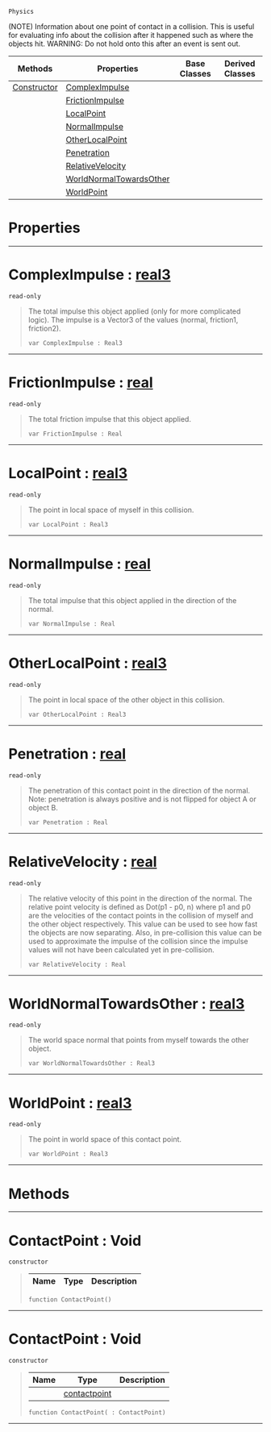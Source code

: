  `Physics`



(NOTE) Information about one point of contact in a collision. This is useful for evaluating info about the collision after it happened such as where the objects hit. WARNING: Do not hold onto this after an event is sent out.

|Methods|Properties|Base Classes|Derived Classes|
|---|---|---|---|
|[ Constructor](https://github.com/PlasmaEngine/PlasmaDocs/tree/master/docs/C%2B%2B/code_reference/class_reference/contactpoint.markdown#contactpoint-void)|[ ComplexImpulse](https://github.com/PlasmaEngine/PlasmaDocs/tree/master/docs/C%2B%2B/code_reference/class_reference/contactpoint.markdown#compleximpulse-plasma-engi)| | |
| |[ FrictionImpulse](https://github.com/PlasmaEngine/PlasmaDocs/tree/master/docs/C%2B%2B/code_reference/class_reference/contactpoint.markdown#frictionimpulse-plasma-eng)| | |
| |[ LocalPoint](https://github.com/PlasmaEngine/PlasmaDocs/tree/master/docs/C%2B%2B/code_reference/class_reference/contactpoint.markdown#localpoint-plasma-engine-d)| | |
| |[ NormalImpulse](https://github.com/PlasmaEngine/PlasmaDocs/tree/master/docs/C%2B%2B/code_reference/class_reference/contactpoint.markdown#normalimpulse-plasma-engin)| | |
| |[ OtherLocalPoint](https://github.com/PlasmaEngine/PlasmaDocs/tree/master/docs/C%2B%2B/code_reference/class_reference/contactpoint.markdown#otherlocalpoint-plasma-eng)| | |
| |[ Penetration](https://github.com/PlasmaEngine/PlasmaDocs/tree/master/docs/C%2B%2B/code_reference/class_reference/contactpoint.markdown#penetration-plasma-engine)| | |
| |[ RelativeVelocity](https://github.com/PlasmaEngine/PlasmaDocs/tree/master/docs/C%2B%2B/code_reference/class_reference/contactpoint.markdown#relativevelocity-plasma-en)| | |
| |[ WorldNormalTowardsOther](https://github.com/PlasmaEngine/PlasmaDocs/tree/master/docs/C%2B%2B/code_reference/class_reference/contactpoint.markdown#worldnormaltowardsother)| | |
| |[ WorldPoint](https://github.com/PlasmaEngine/PlasmaDocs/tree/master/docs/C%2B%2B/code_reference/class_reference/contactpoint.markdown#worldpoint-plasma-engine-d)| | |


 #  Properties


---  
 #  ComplexImpulse : [real3](https://github.com/PlasmaEngine/PlasmaDocs/tree/master/docs/C%2B%2B/code_reference/lightning_base_types/real3.markdown)

 `read-only`

> The total impulse this object applied (only for more complicated logic). The impulse is a Vector3 of the values (normal, friction1, friction2).
> ``` lang=cpp, name=Lightning
> var ComplexImpulse : Real3


---  
 #  FrictionImpulse : [real](https://github.com/PlasmaEngine/PlasmaDocs/tree/master/docs/C%2B%2B/code_reference/lightning_base_types/real.markdown)

 `read-only`

> The total friction impulse that this object applied.
> ``` lang=cpp, name=Lightning
> var FrictionImpulse : Real


---  
 #  LocalPoint : [real3](https://github.com/PlasmaEngine/PlasmaDocs/tree/master/docs/C%2B%2B/code_reference/lightning_base_types/real3.markdown)

 `read-only`

> The point in local space of myself in this collision.
> ``` lang=cpp, name=Lightning
> var LocalPoint : Real3


---  
 #  NormalImpulse : [real](https://github.com/PlasmaEngine/PlasmaDocs/tree/master/docs/C%2B%2B/code_reference/lightning_base_types/real.markdown)

 `read-only`

> The total impulse that this object applied in the direction of the normal.
> ``` lang=cpp, name=Lightning
> var NormalImpulse : Real


---  
 #  OtherLocalPoint : [real3](https://github.com/PlasmaEngine/PlasmaDocs/tree/master/docs/C%2B%2B/code_reference/lightning_base_types/real3.markdown)

 `read-only`

> The point in local space of the other object in this collision.
> ``` lang=cpp, name=Lightning
> var OtherLocalPoint : Real3


---  
 #  Penetration : [real](https://github.com/PlasmaEngine/PlasmaDocs/tree/master/docs/C%2B%2B/code_reference/lightning_base_types/real.markdown)

 `read-only`

> The penetration of this contact point in the direction of the normal. Note: penetration is always positive and is not flipped for object A or object B.
> ``` lang=cpp, name=Lightning
> var Penetration : Real


---  
 #  RelativeVelocity : [real](https://github.com/PlasmaEngine/PlasmaDocs/tree/master/docs/C%2B%2B/code_reference/lightning_base_types/real.markdown)

 `read-only`

> The relative velocity of this point in the direction of the normal. The relative point velocity is defined as Dot(p1 - p0, n) where p1 and p0 are the velocities of the contact points in the collision of myself and the other object respectively. This value can be used to see how fast the objects are now separating. Also, in pre-collision this value can be used to approximate the impulse of the collision since the impulse values will not have been calculated yet in pre-collision.
> ``` lang=cpp, name=Lightning
> var RelativeVelocity : Real


---  
 #  WorldNormalTowardsOther : [real3](https://github.com/PlasmaEngine/PlasmaDocs/tree/master/docs/C%2B%2B/code_reference/lightning_base_types/real3.markdown)

 `read-only`

> The world space normal that points from myself towards the other object.
> ``` lang=cpp, name=Lightning
> var WorldNormalTowardsOther : Real3


---  
 #  WorldPoint : [real3](https://github.com/PlasmaEngine/PlasmaDocs/tree/master/docs/C%2B%2B/code_reference/lightning_base_types/real3.markdown)

 `read-only`

> The point in world space of this contact point.
> ``` lang=cpp, name=Lightning
> var WorldPoint : Real3


---  
 #  Methods


---  
 #  ContactPoint : Void

 `constructor`

> 
> |Name|Type|Description|
> |---|---|---|
> ``` lang=cpp, name=Lightning
> function ContactPoint()
> ``` 


---  
 #  ContactPoint : Void

 `constructor`

> 
> |Name|Type|Description|
> |---|---|---|
> ||[contactpoint](https://github.com/PlasmaEngine/PlasmaDocs/tree/master/docs/C%2B%2B/code_reference/class_reference/contactpoint.markdown)| |
> ``` lang=cpp, name=Lightning
> function ContactPoint( : ContactPoint)
> ``` 


---  
 

 